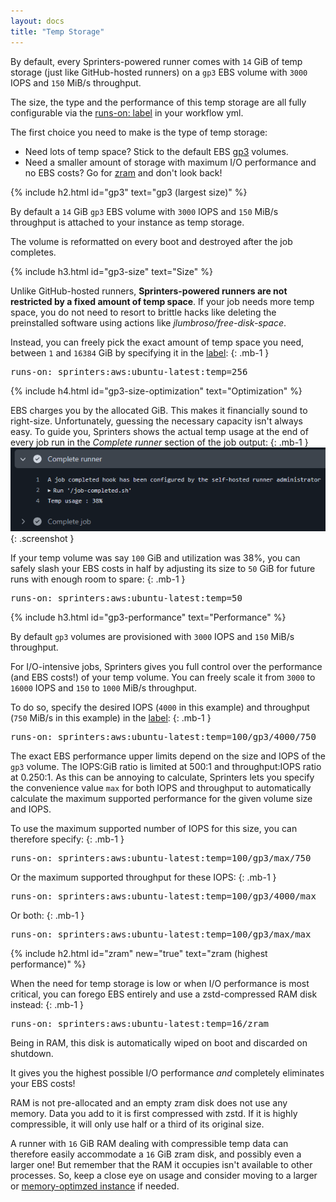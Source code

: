 ```yaml
---
layout: docs
title: "Temp Storage"
---
```


By default, every Sprinters-powered runner comes with `14` GiB of temp storage (just like GitHub-hosted runners) on a `gp3`
EBS volume with `3000` IOPS and `150` MiB/s throughput.

The size, the type and the performance of this temp storage are all fully configurable via the [runs-on: label](/docs/label#temp)
in your workflow yml.

The first choice you need to make is the type of temp storage:
- Need lots of temp space? Stick to the default EBS [gp3](#gp3) volumes.
- Need a smaller amount of storage with maximum I/O performance and no EBS costs? Go for [zram](#zram) and don't look back!

{% include h2.html id="gp3" text="gp3 (largest size)" %}

By default a `14` GiB `gp3` EBS volume with `3000` IOPS and `150` MiB/s throughput is attached to your instance as temp storage.

The volume is reformatted on every boot and destroyed after the job completes.

{% include h3.html id="gp3-size" text="Size" %}

Unlike GitHub-hosted runners, **Sprinters-powered runners are not restricted by a fixed amount of temp space**. If your job
needs more temp space, you do not need to resort to brittle hacks like deleting the preinstalled software using
actions like _jlumbroso/free-disk-space_.

Instead, you can freely pick the exact amount of temp space you need, between `1` and `16384` GiB by specifying it in the [label](/docs/label#temp):
{: .mb-1 }
<div class="alert alert-info font-monospace p-0 mb-3 position-relative" role="alert">
    <pre class="mb-0 p-2 fs-7">runs-on: sprinters:aws:ubuntu-latest:<span class="text-warning">temp=256</span></pre>
</div>

{% include h4.html id="gp3-size-optimization" text="Optimization" %}

EBS charges you by the allocated GiB. This makes it financially sound to right-size. Unfortunately,
guessing the necessary capacity isn't always easy. To guide you, Sprinters shows the actual
temp usage at the end of every job run in the _Complete runner_ section of the job output:
{: .mb-1 }
![Complete runner output](/assets/volumes/complete-runner.png){: .screenshot }

If your temp volume was say `100` GiB and utilization was 38%,
you can safely slash your EBS costs in half by adjusting its size to `50` GiB for future runs with enough room to spare:
{: .mb-1 }
<div class="alert alert-info font-monospace p-0 mb-3 position-relative" role="alert">
    <pre class="mb-0 p-2 fs-7">runs-on: sprinters:aws:ubuntu-latest:<span class="text-warning">temp=50</span></pre>
</div>

{% include h3.html id="gp3-performance" text="Performance" %}

By default `gp3` volumes are provisioned with `3000` IOPS and `150` MiB/s throughput.

For I/O-intensive jobs, Sprinters gives you full control over the performance (and EBS costs!) of your temp volume.
You can freely scale it from `3000` to `16000` IOPS and `150` to `1000` MiB/s throughput.

To do so, specify the desired IOPS (`4000` in this example) and throughput (`750` MiB/s in this example) in the [label](/docs/label#temp):
{: .mb-1 }
<div class="alert alert-info font-monospace p-0 mb-3 position-relative" role="alert">
    <pre class="mb-0 p-2 fs-7">runs-on: sprinters:aws:ubuntu-latest:<span class="text-warning">temp=100/gp3/4000/750</span></pre>
</div>

The exact EBS performance upper limits depend on the size and IOPS of the `gp3` volume. The IOPS:GiB ratio is limited at 500:1
and throughput:IOPS ratio at 0.250:1. As this can be annoying to calculate, Sprinters lets you specify the convenience value `max`
for both IOPS and throughput to automatically calculate the maximum supported performance for the given volume size and IOPS.

To use the maximum supported number of IOPS for this size, you can therefore specify:
{: .mb-1 }
<div class="alert alert-info font-monospace p-0 mb-3 position-relative" role="alert">
    <pre class="mb-0 p-2 fs-7">runs-on: sprinters:aws:ubuntu-latest:<span class="text-warning">temp=100/gp3/max/750</span></pre>
</div>

Or the maximum supported throughput for these IOPS:
{: .mb-1 }
<div class="alert alert-info font-monospace p-0 mb-3 position-relative" role="alert">
    <pre class="mb-0 p-2 fs-7">runs-on: sprinters:aws:ubuntu-latest:<span class="text-warning">temp=100/gp3/4000/max</span></pre>
</div>

Or both:
{: .mb-1 }
<div class="alert alert-info font-monospace p-0 mb-3 position-relative" role="alert">
    <pre class="mb-0 p-2 fs-7">runs-on: sprinters:aws:ubuntu-latest:<span class="text-warning">temp=100/gp3/max/max</span></pre>
</div>

{% include h2.html id="zram" new="true" text="zram (highest performance)" %}

When the need for temp storage is low or when I/O performance is most critical, you can forego EBS entirely and use a
zstd-compressed RAM disk instead:
{: .mb-1 }
<div class="alert alert-info font-monospace p-0 mb-3 position-relative" role="alert">
    <pre class="mb-0 p-2 fs-7">runs-on: sprinters:aws:ubuntu-latest:<span class="text-warning">temp=16/zram</span></pre>
</div>

Being in RAM, this disk is automatically wiped on boot and discarded on shutdown.

It gives you the highest possible I/O performance _and_ completely eliminates your EBS costs!

RAM is not pre-allocated and an empty zram disk does not use any memory.
Data you add to it is first compressed with zstd. If it is highly compressible, it will only use half or a third of its original size.

A runner with `16` GiB RAM dealing with compressible temp data can therefore easily accommodate a `16` GiB zram disk, and possibly even a larger one!
But remember that the RAM it occupies isn't available to other processes. So, keep a close eye on usage
and consider moving to a larger or [memory-optimzed instance](/docs/instances) if needed.
